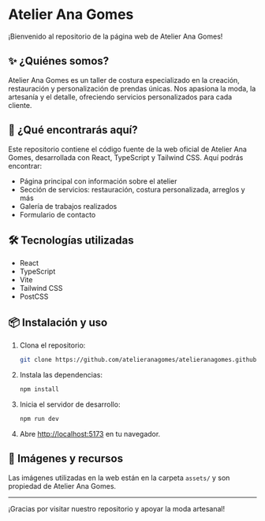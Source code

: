 # Atelier Ana Gomes

¡Bienvenido al repositorio de la página web de Atelier Ana Gomes!

## ✨ ¿Quiénes somos?
Atelier Ana Gomes es un taller de costura especializado en la creación, restauración y personalización de prendas únicas. Nos apasiona la moda, la artesanía y el detalle, ofreciendo servicios personalizados para cada cliente.

## 🚀 ¿Qué encontrarás aquí?
Este repositorio contiene el código fuente de la web oficial de Atelier Ana Gomes, desarrollada con React, TypeScript y Tailwind CSS. Aquí podrás encontrar:
- Página principal con información sobre el atelier
- Sección de servicios: restauración, costura personalizada, arreglos y más
- Galería de trabajos realizados
- Formulario de contacto

## 🛠️ Tecnologías utilizadas
- React
- TypeScript
- Vite
- Tailwind CSS
- PostCSS

## 📦 Instalación y uso
1. Clona el repositorio:
   ```bash
   git clone https://github.com/atelieranagomes/atelieranagomes.github.io.git
   ```
2. Instala las dependencias:
   ```bash
   npm install
   ```
3. Inicia el servidor de desarrollo:
   ```bash
   npm run dev
   ```
4. Abre [http://localhost:5173](http://localhost:5173) en tu navegador.

## 📸 Imágenes y recursos
Las imágenes utilizadas en la web están en la carpeta `assets/` y son propiedad de Atelier Ana Gomes.

---

¡Gracias por visitar nuestro repositorio y apoyar la moda artesanal!
